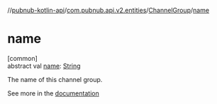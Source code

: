 //[pubnub-kotlin-api](../../../index.md)/[com.pubnub.api.v2.entities](../index.md)/[ChannelGroup](index.md)/[name](name.md)

# name

[common]\
abstract val [name](name.md): [String](https://kotlinlang.org/api/core/kotlin-stdlib/kotlin/-string/index.html)

The name of this channel group.

See more in the [documentation](https://www.pubnub.com/docs/general/channels/subscribe#channel-groups)

